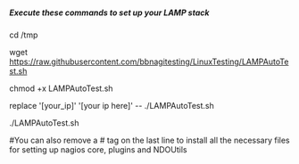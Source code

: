 ##### Execute these commands to set up your LAMP stack

cd /tmp 

wget https://raw.githubusercontent.com/bbnagitesting/LinuxTesting/LAMPAutoTest.sh

chmod +x LAMPAutoTest.sh

replace '[your_ip]' '[your ip here]' -- ./LAMPAutoTest.sh

./LAMPAutoTest.sh

#You can also remove a # tag on the last line to install all the necessary files for setting up nagios core, plugins and NDOUtils
